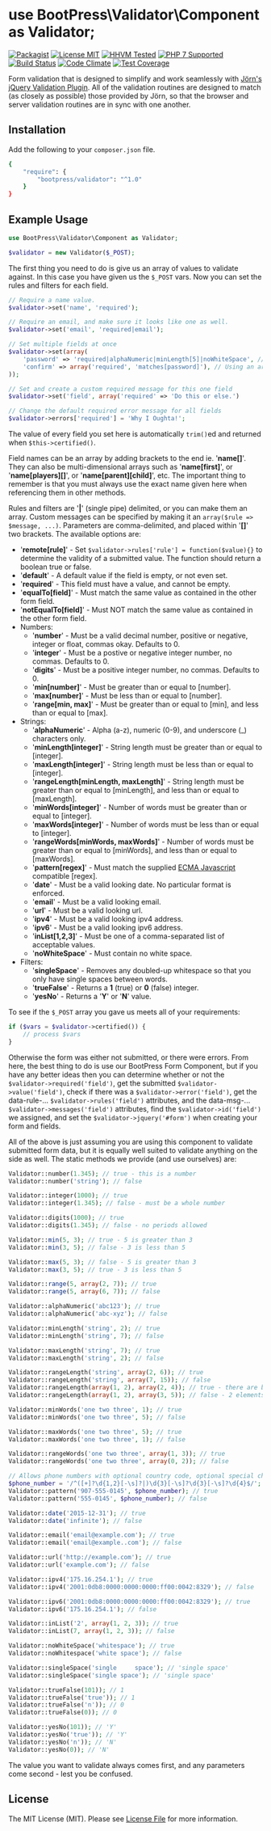 # use BootPress\Validator\Component as Validator;

[![Packagist][badge-version]][link-packagist]
[![License MIT][badge-license]](LICENSE.md)
[![HHVM Tested][badge-hhvm]][link-travis]
[![PHP 7 Supported][badge-php]][link-travis]
[![Build Status][badge-travis]][link-travis]
[![Code Climate][badge-code-climate]][link-code-climate]
[![Test Coverage][badge-coverage]][link-coverage]

Form validation that is designed to simplify and work seamlessly with [Jörn's jQuery Validation Plugin](https://jqueryvalidation.org/).  All of the validation routines are designed to match (as closely as possible) those provided by Jörn, so that the browser and server validation routines are in sync with one another.

## Installation

Add the following to your ``composer.json`` file.

``` bash
{
    "require": {
        "bootpress/validator": "^1.0"
    }
}
```

## Example Usage

```php
use BootPress\Validator\Component as Validator;

$validator = new Validator($_POST);
```

The first thing you need to do is give us an array of values to validate against.  In this case you have given us the ``$_POST`` vars.  Now you can set the rules and filters for each field.

```php
// Require a name value.
$validator->set('name', 'required');

// Require an email, and make sure it looks like one as well.
$validator->set('email', 'required|email');

// Set multiple fields at once
$validator->set(array(
    'password' => 'required|alphaNumeric|minLength[5]|noWhiteSpace', // Using a pipe separated string.
    'confirm' => array('required', 'matches[password]'), // Using an array of rules and filters
));

// Set and create a custom required message for this one field
$validator->set('field', array('required' => 'Do this or else.')

// Change the default required error message for all fields
$validator->errors['required'] = 'Why I Oughta!';
```

The value of every field you set here is automatically ``trim()``ed and returned when ``$this->certified()``.

Field names can be an array by adding brackets to the end ie. '**name[]**'.  They can also be multi-dimensional arrays such as '**name[first]**', or '**name[players][]**', or '**name[parent][child]**', etc.  The important thing to remember is that you must always use the exact name given here when referencing them in other methods.

Rules and filters are '**|**' (single pipe) delimited, or you can make them an array.  Custom messages can be specified by making it an ``array($rule => $message, ...)``.  Parameters are comma-delimited, and placed within '**[]**' two brackets.  The available options are:

- '**remote[rule]**' - Set ``$validator->rules['rule'] = function($value){}`` to determine the validity of a submitted value.  The function should return a boolean true or false.
- '**default**' - A default value if the field is empty, or not even set.
- '**required**' - This field must have a value, and cannot be empty.
- '**equalTo[field]**' - Must match the same value as contained in the other form field.
- '**notEqualTo[field]**' - Must NOT match the same value as contained in the other form field.
- Numbers:
  - '**number**' - Must be a valid decimal number, positive or negative, integer or float, commas okay.  Defaults to 0.
  - '**integer**' - Must be a postive or negative integer number, no commas.  Defaults to 0.
  - '**digits**' - Must be a positive integer number, no commas.  Defaults to 0.
  - '**min[number]**' - Must be greater than or equal to [number].
  - '**max[number]**' - Must be less than or equal to [number].
  - '**range[min, max]**' - Must be greater than or equal to [min], and less than or equal to [max].
- Strings:
  - '**alphaNumeric**' - Alpha (a-z), numeric (0-9), and underscore (_) characters only.
  - '**minLength[integer]**' - String length must be greater than or equal to [integer].
  - '**maxLength[integer]**' - String length must be less than or equal to [integer].
  - '**rangeLength[minLength, maxLength]**' - String length must be greater than or equal to [minLength], and less than or equal to [maxLength].
  - '**minWords[integer]**' - Number of words must be greater than or equal to [integer].
  - '**maxWords[integer]**' - Number of words must be less than or equal to [integer].
  - '**rangeWords[minWords, maxWords]**' - Number of words must be greater than or equal to [minWords], and less than or equal to [maxWords].
  - '**pattern[regex]**' - Must match the supplied [ECMA Javascript](https://developer.mozilla.org/en-US/docs/Web/JavaScript/Reference/Global_Objects/RegExp) compatible [regex].
  - '**date**' - Must be a valid looking date.  No particular format is enforced.
  - '**email**' - Must be a valid looking email.
  - '**url**' - Must be a valid looking url.
  - '**ipv4**' - Must be a valid looking ipv4 address.
  - '**ipv6**' - Must be a valid looking ipv6 address.
  - '**inList[1,2,3]**' - Must be one of a comma-separated list of acceptable values.
  - '**noWhiteSpace**' - Must contain no white space.
- Filters:
  - '**singleSpace**' - Removes any doubled-up whitespace so that you only have single spaces between words.
  - '**trueFalse**' - Returns a **1** (true) or **0** (false) integer.
  - '**yesNo**' - Returns a '**Y**' or '**N**' value.

To see if the ``$_POST`` array you gave us meets all of your requirements:

```php
if ($vars = $validator->certified()) {
    // process $vars
}
```

Otherwise the form was either not submitted, or there were errors.  From here, the best thing to do is use our BootPress Form Component, but if you have any better ideas then you can determine whether or not the ``$validator->required('field')``, get the submitted ``$validator->value('field')``, check if there was a ``$validator->error('field')``, get the data-rule-... ``$validator->rules('field')`` attributes, and the data-msg-... ``$validator->messages('field')`` attributes, find the ``$validator->id('field')`` we assigned, and set the ``$validator->jquery('#form')`` when creating your form and fields.

All of the above is just assuming you are using this component to validate submitted form data, but it is equally well suited to validate anything on the side as well.  The static methods we provide (and use ourselves) are:

```php
Validator::number(1.345); // true - this is a number
Validator::number('string'); // false

Validator::integer(1000); // true
Validator::integer(1.345); // false - must be a whole number

Validator::digits(1000); // true
Validator::digits(1.345); // false - no periods allowed

Validator::min(5, 3); // true - 5 is greater than 3
Validator::min(3, 5); // false - 3 is less than 5

Validator::max(5, 3); // false - 5 is greater than 3
Validator::max(3, 5); // true - 3 is less than 5

Validator::range(5, array(2, 7)); // true
Validator::range(5, array(6, 7)); // false

Validator::alphaNumeric('abc123'); // true
Validator::alphaNumeric('abc-xyz'); // false

Validator::minLength('string', 2); // true
Validator::minLength('string', 7); // false

Validator::maxLength('string', 7); // true
Validator::maxLength('string', 2); // false

Validator::rangeLength('string', array(2, 6)); // true
Validator::rangeLength('string', array(7, 15)); // false
Validator::rangeLength(array(1, 2), array(2, 4)); // true - there are between 2 and 4 elements in array(1, 2)
Validator::rangeLength(array(1, 2), array(3, 5)); // false - 2 elements is outside the range of 3 and 5

Validator::minWords('one two three', 1); // true
Validator::minWords('one two three', 5); // false

Validator::maxWords('one two three', 5); // true
Validator::maxWords('one two three', 1); // false

Validator::rangeWords('one two three', array(1, 3)); // true
Validator::rangeWords('one two three', array(0, 2)); // false

// Allows phone numbers with optional country code, optional special characters and whitespace
$phone_number = '/^([+]?\d{1,2}[-\s]?|)\d{3}[-\s]?\d{3}[-\s]?\d{4}$/';
Validator::pattern('907-555-0145', $phone_number); // true
Validator::pattern('555-0145', $phone_number); // false

Validator::date('2015-12-31'); // true
Validator::date('infinite'); // false

Validator::email('email@example.com'); // true
Validator::email('email@example..com'); // false

Validator::url('http://example.com'); // true
Validator::url('example.com'); // false

Validator::ipv4('175.16.254.1'); // true
Validator::ipv4('2001:0db8:0000:0000:0000:ff00:0042:8329'); // false

Validator::ipv6('2001:0db8:0000:0000:0000:ff00:0042:8329'); // true
Validator::ipv6('175.16.254.1'); // false

Validator::inList('2', array(1, 2, 3)); // true
Validator::inList(7, array(1, 2, 3)); // false

Validator::noWhiteSpace('whitespace'); // true
Validator::noWhitespace('white space'); // false

Validator::singleSpace('single     space'); // 'single space'
Validator::singleSpace('single space'); // 'single space'

Validator::trueFalse(101)); // 1
Validator::trueFalse('true')); // 1
Validator::trueFalse('n')); // 0
Validator::trueFalse(0)); // 0

Validator::yesNo(101)); // 'Y'
Validator::yesNo('true')); // 'Y'
Validator::yesNo('n')); // 'N'
Validator::yesNo(0)); // 'N'
```

The value you want to validate always comes first, and any parameters come second - lest you be confused.

## License

The MIT License (MIT). Please see [License File](LICENSE.md) for more information.

[badge-version]: https://img.shields.io/packagist/v/bootpress/validator.svg?style=flat-square&label=Packagist
[badge-license]: https://img.shields.io/badge/License-MIT-blue.svg?style=flat-square
[badge-hhvm]: https://img.shields.io/badge/HHVM-Tested-8892bf.svg?style=flat-square
[badge-php]: https://img.shields.io/badge/PHP%207-Supported-8892bf.svg?style=flat-square
[badge-travis]: https://img.shields.io/travis/Kylob/Validator/master.svg?style=flat-square
[badge-code-climate]: https://img.shields.io/codeclimate/github/Kylob/Validator.svg?style=flat-square
[badge-coverage]: https://img.shields.io/codeclimate/coverage/github/Kylob/Validator.svg?style=flat-square

[link-packagist]: https://packagist.org/packages/bootpress/validator
[link-travis]: https://travis-ci.org/Kylob/Validator
[link-code-climate]: https://codeclimate.com/github/Kylob/Validator
[link-coverage]: https://codeclimate.com/github/Kylob/Validator/coverage
